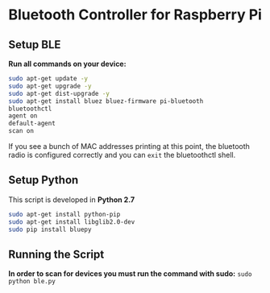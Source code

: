 # Bluetooth Controller for Raspberry Pi 

## Setup BLE

**Run all commands on your device:**

```bash
sudo apt-get update -y
sudo apt-get upgrade -y
sudo apt-get dist-upgrade -y
sudo apt-get install bluez bluez-firmware pi-bluetooth
bluetoothctl
agent on
default-agent
scan on
```

If you see a bunch of MAC addresses printing at this point, the bluetooth radio is configured correctly and you can `exit` the bluetoothctl shell.

## Setup Python

This script is developed in **Python 2.7**

```bash
sudo apt-get install python-pip
sudo apt-get install libglib2.0-dev
sudo pip install bluepy
```

## Running the Script

**In order to scan for devices you must run the command with sudo:**
`sudo python ble.py`
